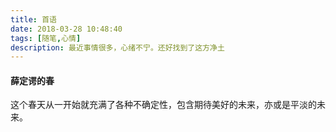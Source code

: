 ```yaml
---
title: 首语
date: 2018-03-28 10:48:40
tags: [随笔,心情]
description: 最近事情很多，心绪不宁。还好找到了这方净土
---
```


#### 薛定谔的春
这个春天从一开始就充满了各种不确定性，包含期待美好的未来，亦或是平淡的未来。

